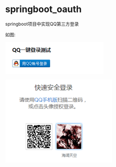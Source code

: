 # springboot_oauth
springboot项目中实现QQ第三方登录

如图:

![](src/main/resources/static/img/登录按钮.png)

![](src/main/resources/static/img/登录页面.png)
